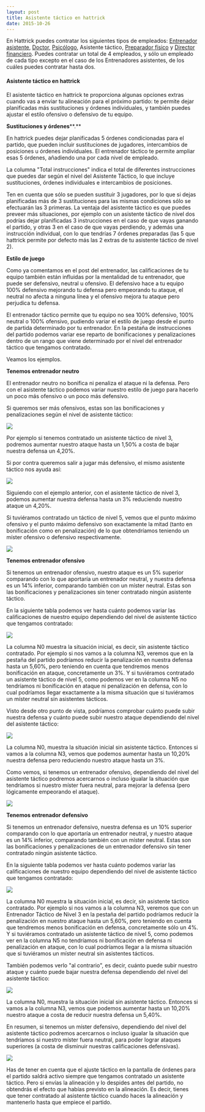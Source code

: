 ```yaml
---
layout: post
title: Asistente táctico en hattrick
date: 2015-10-26
---
```


En Hattrick puedes contratar los siguientes tipos de empleados: [Entrenador asistente](http://www.guiaocerin.com/es/el-entrenador-asistente/), [Doctor](http://www.guiaocerin.com/es/doctor-en-hattrick/), [Psicólogo](http://www.guiaocerin.com/es/psicologo-en-hattrick/), Asistente táctico, [Preparador físico](http://www.guiaocerin.com/es/preparador-fisico-entrenador-de-forma-en-hattrick/) y [Director financiero](http://www.guiaocerin.com/es/director-financiero-en-hattrick/). Puedes contratar un total de 4 empleados, y sólo un empleado de cada tipo excepto en el caso de los Entrenadores asistentes, de los cuáles puedes contratar hasta dos.

#### Asistente táctico en hattrick

El asistente táctico en hattrick te proporciona algunas opciones extras cuando vas a enviar tu alineación para el próximo partido: te permite dejar planificadas más sustituciones y órdenes individuales, y también puedes ajustar el estilo ofensivo o defensivo de tu equipo.

**Sustituciones y órdenes****.**

En hattrick puedes dejar planificadas 5 órdenes condicionadas para el partido, que pueden incluir sustituciones de jugadores, intercambios de posiciones u órdenes individuales. El entrenador táctico te permite ampliar esas 5 órdenes, añadiendo una por cada nivel de empleado.

La columna "Total instrucciones" indica el total de diferentes instrucciones que puedes dar según el nivel del Asistente Táctico, lo que incluye sustituciones, órdenes individuales e intercambios de posiciones.

Ten en cuenta que sólo se pueden sustituir 3 jugadores, por lo que si dejas planificadas más de 3 sustituciones para las mismas condiciones sólo se efectuarán las 3 primeras. La ventaja del asistente táctico es que puedes preveer más situaciones, por ejemplo con un asistente táctico de nivel dos podrías dejar planificadas 3 instrucciones en el caso de que vayas ganando el partido, y otras 3 en el caso de que vayas perdiendo, y además una instrucción individual, con lo que tendrías 7 órdenes preparadas (las 5 que hattrick permite por defecto más las 2 extras de tu asistente táctico de nivel 2).

**Estilo de juego**

Como ya comentamos en el post del entrenador, las calificaciones de tu equipo también están influidas por la mentalidad de tu entrenador, que puede ser defensivo, neutral u ofensivo. El defensivo hace a tu equipo 100% defensivo mejorando tu defensa pero empeorando tu ataque, el neutral no afecta a ninguna línea y el ofensivo mejora tu ataque pero perjudica tu defensa.

El entrenador táctico permite que tu equipo no sea 100% defensivo, 100% neutral o 100% ofensivo, pudiendo variar el estilo de juego desde el punto de partida determinado por tu entrenador. En la pestaña de instrucciones del partido podemos variar ese reparto de bonificaciones y penalizaciones dentro de un rango que viene determinado por el nivel del entrenador táctico que tengamos contratado.

Veamos los ejemplos.

**Tenemos entrenador neutro**

El entrenador neutro no bonifica ni penaliza el ataque ni la defensa. Pero con el asistente táctico podemos variar nuestro estilo de juego para hacerlo un poco más ofensivo o un poco más defensivo.

Si queremos ser más ofensivos, estas son las bonificaciones y penalizaciones según el nivel de asistente táctico:

![](http://i.imgur.com/anp8XgD.jpg)

Por ejemplo si tenemos contratado un asistente táctico de nivel 3, podremos aumentar nuestro ataque hasta un 1,50% a costa de bajar nuestra defensa un 4,20%.

Si por contra queremos salir a jugar más defensivo, el mismo asistente táctico nos ayuda así:

![](http://i.imgur.com/fOnWxQq.jpg)

Siguiendo con el ejemplo anterior, con el asistente táctico de nivel 3, podemos aumentar nuestra defensa hasta un 3% reduciendo nuestro ataque un 4,20%.

Si tuviéramos contratado un táctico de nivel 5, vemos que el punto máximo ofensivo y el punto máximo defensivo son exactamente la mitad (tanto en bonificación como en penalización) de lo que obtendríamos teniendo un míster ofensivo o defensivo respectivamente.

![](http://i.imgur.com/xCtaXsU.jpg)

**Tenemos entrenador ofensivo**

Si tenemos un entrenador ofensivo, nuestro ataque es un 5% superior comparando con lo que aportaría un entrenador neutral, y nuestra defensa es un 14% inferior, comparando también con un míster neutral. Estas son las bonificaciones y penalizaciones sin tener contratado ningún asistente táctico.

En la siguiente tabla podemos ver hasta cuánto podemos variar las calificaciones de nuestro equipo dependiendo del nivel de asistente táctico que tengamos contratado:

![](http://i.imgur.com/iNFxzuu.jpg)

La columna N0 muestra la situación inicial, es decir, sin asistente táctico contratado. Por ejemplo si nos vamos a la columna N3, veremos que en la pestaña del partido podríamos reducir la penalización en nuestra defensa hasta un 5,60%, pero teniendo en cuenta que tendremos menos bonificación en ataque, concretamente un 3%. Y si tuviéramos contratado un asistente táctico de nivel 5, como podemos ver en la columna N5 no tendríamos ni bonificación en ataque ni penalización en defensa, con lo cual podríamos llegar exactamente a la misma situación que si tuviéramos un míster neutral sin asistentes tácticos.

Visto desde otro punto de vista, podríamos comprobar cuánto puede subir nuestra defensa y cuánto puede subir nuestro ataque dependiendo del nivel del asistente táctico:

![](http://i.imgur.com/P4TLfWw.jpg)

La columna N0, muestra la situación inicial sin asistente táctico. Entonces si vamos a la columna N3, vemos que podemos aumentar hasta un 10,20% nuestra defensa pero reduciendo nuestro ataque hasta un 3%.

Como vemos, si tenemos un entrenador ofensivo, dependiendo del nivel del asistente táctico podremos acercarnos o incluso igualar la situación que tendríamos si nuestro míster fuera neutral, para mejorar la defensa (pero lógicamente empeorando el ataque).

![](http://i.imgur.com/5NMJgzI.jpg)

**Tenemos entrenador defensivo**

Si tenemos un entrenador defensivo, nuestra defensa es un 10% superior comparando con lo que aportaría un entrenador neutral, y nuestro ataque es un 14% inferior, comparando también con un míster neutral. Estas son las bonificaciones y penalizaciones de un entrenador defensivo sin tener contratado ningún asistente táctico.

En la siguiente tabla podemos ver hasta cuánto podemos variar las calificaciones de nuestro equipo dependiendo del nivel de asistente táctico que tengamos contratado:

![](http://i.imgur.com/jjpwZyD.jpg)

La columna N0 muestra la situación inicial, es decir, sin asistente táctico contratado. Por ejemplo si nos vamos a la columna N3, veremos que con un Entrenador Táctico de Nivel 3 en la pestaña del partido podríamos reducir la penalización en nuestro ataque hasta un 5,60%, pero teniendo en cuenta que tendremos menos bonificación en defensa, concretamente sólo un 4%. Y si tuviéramos contratado un asistente táctico de nivel 5, como podemos ver en la columna N5 no tendríamos ni bonificación en defensa ni penalización en ataque, con lo cual podríamos llegar a la misma situación que si tuviéramos un míster neutral sin asistentes tácticos.

También podemos verlo "al contrario", es decir, cuánto puede subir nuestro ataque y cuánto puede bajar nuestra defensa dependiendo del nivel del asistente táctico:

![](http://i.imgur.com/nggK8pe.jpg)

La columna N0, muestra la situación inicial sin asistente táctico. Entonces si vamos a la columna N3, vemos que podemos aumentar hasta un 10,20% nuestro ataque a costa de reducir nuestra defensa un 5,40%.

En resumen, si tenemos un míster defensivo, dependiendo del nivel del asistente táctico podremos acercarnos o incluso igualar la situación que tendríamos si nuestro míster fuera neutral, para poder lograr ataques superiores (a costa de disminuir nuestras calificaciones defensivas).

![](http://i.imgur.com/U7e85PI.jpg)

Has de tener en cuenta que el ajuste táctico en la pantalla de órdenes para el partido saldrá activo siempre que tengamos contratado un asistente táctico. Pero si envías la alineación y lo despides antes del partido, no obtendrás el efecto que habías previsto en la alineación. Es decir, tienes que tener contratado al asistente táctico cuando haces la alineación y mantenerlo hasta que empiece el partido.
